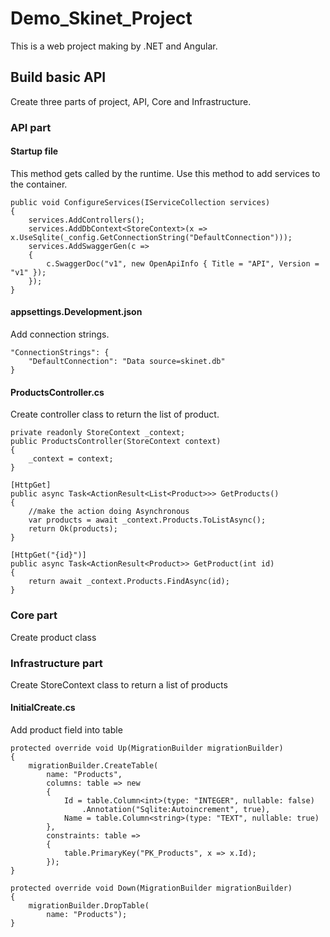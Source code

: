 # Demo_Skinet_Project

This is a web project making by .NET and Angular.

## Build basic API

Create three parts of project, API, Core and Infrastructure.


### API part


#### Startup file

This method gets called by the runtime. Use this method to add services to the container.

```
public void ConfigureServices(IServiceCollection services)
{
    services.AddControllers();
    services.AddDbContext<StoreContext>(x => x.UseSqlite(_config.GetConnectionString("DefaultConnection")));
    services.AddSwaggerGen(c =>
    {
        c.SwaggerDoc("v1", new OpenApiInfo { Title = "API", Version = "v1" });
    });
}
```

#### appsettings.Development.json

Add connection strings.

```
"ConnectionStrings": {
    "DefaultConnection": "Data source=skinet.db"
}
```

#### ProductsController.cs

Create controller class to return the list of product.

```
private readonly StoreContext _context;
public ProductsController(StoreContext context)
{
    _context = context;
}

[HttpGet]
public async Task<ActionResult<List<Product>>> GetProducts()
{
    //make the action doing Asynchronous
    var products = await _context.Products.ToListAsync();
    return Ok(products);
}

[HttpGet("{id}")]
public async Task<ActionResult<Product>> GetProduct(int id)
{
    return await _context.Products.FindAsync(id);
}
```

### Core part

Create product class

### Infrastructure part

Create StoreContext class to return a list of products

#### InitialCreate.cs

Add product field into table

```
protected override void Up(MigrationBuilder migrationBuilder)
{
    migrationBuilder.CreateTable(
        name: "Products",
        columns: table => new
        {
            Id = table.Column<int>(type: "INTEGER", nullable: false)
                .Annotation("Sqlite:Autoincrement", true),
            Name = table.Column<string>(type: "TEXT", nullable: true)
        },
        constraints: table =>
        {
            table.PrimaryKey("PK_Products", x => x.Id);
        });
}

protected override void Down(MigrationBuilder migrationBuilder)
{
    migrationBuilder.DropTable(
        name: "Products");
}
```
        


